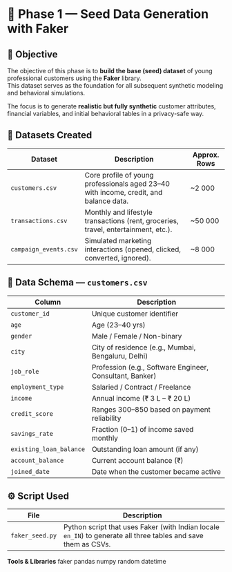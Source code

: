 # 🧱 Phase 1 — Seed Data Generation with Faker

## 🎯 Objective
The objective of this phase is to **build the base (seed) dataset** of young professional customers using the **Faker** library.  
This dataset serves as the foundation for all subsequent synthetic modeling and behavioral simulations.

The focus is to generate **realistic but fully synthetic** customer attributes, financial variables, and initial behavioral tables in a privacy-safe way.



## 🧩 Datasets Created

| Dataset | Description | Approx. Rows |
|----------|--------------|--------------|
| `customers.csv` | Core profile of young professionals aged 23–40 with income, credit, and balance data. | ~2 000 |
| `transactions.csv` | Monthly and lifestyle transactions (rent, groceries, travel, entertainment, etc.). | ~50 000 |
| `campaign_events.csv` | Simulated marketing interactions (opened, clicked, converted, ignored). | ~8 000 |



## 🧠 Data Schema — `customers.csv`

| Column | Description |
|---------|-------------|
| `customer_id` | Unique customer identifier |
| `age` | Age (23–40 yrs) |
| `gender` | Male / Female / Non-binary |
| `city` | City of residence (e.g., Mumbai, Bengaluru, Delhi) |
| `job_role` | Profession (e.g., Software Engineer, Consultant, Banker) |
| `employment_type` | Salaried / Contract / Freelance |
| `income` | Annual income (₹ 3 L – ₹ 20 L) |
| `credit_score` | Ranges 300–850 based on payment reliability |
| `savings_rate` | Fraction (0–1) of income saved monthly |
| `existing_loan_balance` | Outstanding loan amount (if any) |
| `account_balance` | Current account balance (₹) |
| `joined_date` | Date when the customer became active |


## ⚙️ Script Used

| File | Description |
|------|--------------|
| `faker_seed.py` | Python script that uses Faker (with Indian locale `en_IN`) to generate all three tables and save them as CSVs. |

**Tools & Libraries**
faker
pandas
numpy
random
datetime
